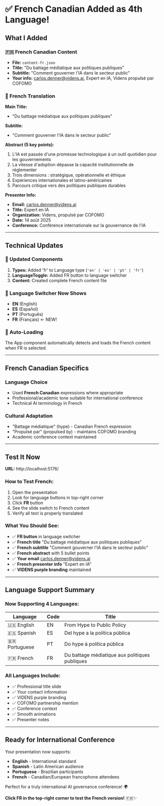 # ✅ French Canadian Added as 4th Language!

## What I Added

### **🇫🇷 French Canadian Content**
- **File:** `content-fr.json`
- **Title:** "Du battage médiatique aux politiques publiques"
- **Subtitle:** "Comment gouverner l'IA dans le secteur public"
- **Your info:** carlos.denner@videns.ai, Expert en IA, Videns propulsé par COFOMO

### **📝 French Translation**
**Main Title:**
- "Du battage médiatique aux politiques publiques"

**Subtitle:**
- "Comment gouverner l'IA dans le secteur public"

**Abstract (5 key points):**
1. L'IA est passée d'une promesse technologique à un outil quotidien pour les gouvernements
2. La vitesse d'adoption dépasse la capacité institutionnelle de réglementer
3. Trois dimensions : stratégique, opérationnelle et éthique
4. Expériences internationales et latino-américaines
5. Parcours critique vers des politiques publiques durables

**Presenter Info:**
- **Email:** carlos.denner@videns.ai
- **Title:** Expert en IA
- **Organization:** Videns, propulsé par COFOMO
- **Date:** 14 août 2025
- **Conference:** Conférence internationale sur la gouvernance de l'IA

---

## Technical Updates

### **🔧 Updated Components**
1. **Types:** Added 'fr' to Language type (`'en' | 'es' | 'pt' | 'fr'`)
2. **LanguageToggle:** Added FR button to language switcher
3. **Content:** Created complete French content file

### **🎯 Language Switcher Now Shows**
- **EN** (English)
- **ES** (Español) 
- **PT** (Português)
- **FR** (Français) ← NEW!

### **🚀 Auto-Loading**
The App component automatically detects and loads the French content when FR is selected.

---

## French Canadian Specifics

### **Language Choice**
- Used **French Canadian** expressions where appropriate
- Professional/academic tone suitable for international conference
- Technical AI terminology in French

### **Cultural Adaptation**
- "Battage médiatique" (hype) - Canadian French expression
- "Propulsé par" (propulsed by) - maintains COFOMO branding
- Academic conference context maintained

---

## Test It Now

**URL:** http://localhost:5176/

### **How to Test French:**
1. Open the presentation
2. Look for language buttons in top-right corner
3. Click **FR** button
4. See the slide switch to French content
5. Verify all text is properly translated

### **What You Should See:**
- ✅ **FR button** in language switcher
- ✅ **French title** "Du battage médiatique aux politiques publiques"
- ✅ **French subtitle** "Comment gouverner l'IA dans le secteur public"
- ✅ **French abstract** with 5 bullet points
- ✅ **Your email** carlos.denner@videns.ai
- ✅ **French presenter info** "Expert en IA"
- ✅ **VIDENS purple branding** maintained

---

## Language Support Summary

### **Now Supporting 4 Languages:**

| Language | Code | Title |
|----------|------|-------|
| 🇺🇸 English | EN | From Hype to Public Policy |
| 🇪🇸 Spanish | ES | Del hype a la política pública |
| 🇧🇷 Portuguese | PT | Do hype à política pública |
| 🇫🇷 French | FR | Du battage médiatique aux politiques publiques |

### **All Languages Include:**
- ✅ Professional title slide
- ✅ Your contact information
- ✅ VIDENS purple branding
- ✅ COFOMO partnership mention
- ✅ Conference context
- ✅ Smooth animations
- ✅ Presenter notes

---

## Ready for International Conference

Your presentation now supports:
- **English** - International standard
- **Spanish** - Latin American audience
- **Portuguese** - Brazilian participants
- **French** - Canadian/European francophone attendees

Perfect for a truly international AI governance conference! 🌍

**Click FR in the top-right corner to test the French version!** 🇫🇷✨
